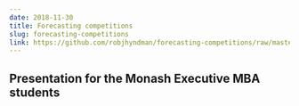 ```yaml
---
date: 2018-11-30
title: Forecasting competitions
slug: forecasting-competitions
link: https://github.com/robjhyndman/forecasting-competitions/raw/master/ForecastingCompetitions.pdf
---
```


## Presentation for the Monash Executive MBA students

